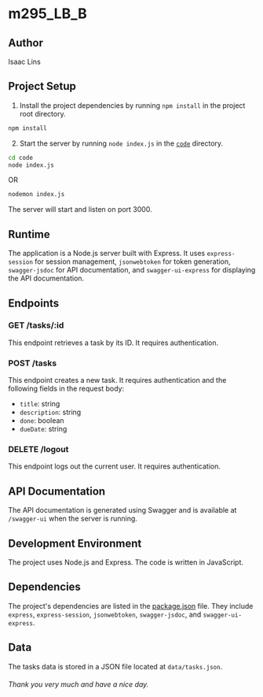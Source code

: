 # m295_LB_B

## Author
Isaac Lins

## Project Setup

1. Install the project dependencies by running `npm install` in the project root directory.

```sh
npm install
```

2. Start the server by running `node index.js` in the [`code`]("c:\Users\markus\Documents\GitHub\m295_LB_B\code") directory.

```sh
cd code
node index.js
```
OR
```sh
nodemon index.js
```
The server will start and listen on port 3000.

## Runtime

The application is a Node.js server built with Express. It uses `express-session` for session management, `jsonwebtoken` for token generation, `swagger-jsdoc` for API documentation, and `swagger-ui-express` for displaying the API documentation.

## Endpoints

### GET /tasks/:id

This endpoint retrieves a task by its ID. It requires authentication.

### POST /tasks

This endpoint creates a new task. It requires authentication and the following fields in the request body:

- `title`: string
- `description`: string
- `done`: boolean
- `dueDate`: string

### DELETE /logout

This endpoint logs out the current user. It requires authentication.

## API Documentation

The API documentation is generated using Swagger and is available at `/swagger-ui` when the server is running.

## Development Environment

The project uses Node.js and Express. The code is written in JavaScript.

## Dependencies

The project's dependencies are listed in the [package.json](code/package.json) file. They include `express`, `express-session`, `jsonwebtoken`, `swagger-jsdoc`, and `swagger-ui-express`.

## Data

The tasks data is stored in a JSON file located at `data/tasks.json`.

###### Thank you very much and have a nice day.
